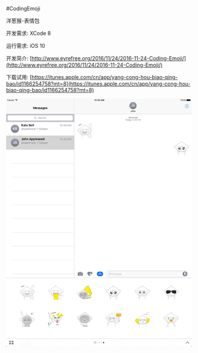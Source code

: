 #CodingEmoji

洋葱猴-表情包

开发需求:
XCode 8

运行需求:
iOS 10

开发简介:
[http://www.eyrefree.org/2016/11/24/2016-11-24-Coding-Emoji/](http://www.eyrefree.org/2016/11/24/2016-11-24-Coding-Emoji/)

下载试用:
[https://itunes.apple.com/cn/app/yang-cong-hou-biao-qing-bao/id1166254758?mt=8](https://itunes.apple.com/cn/app/yang-cong-hou-biao-qing-bao/id1166254758?mt=8)

![](Images/S_2048_2732.png)
